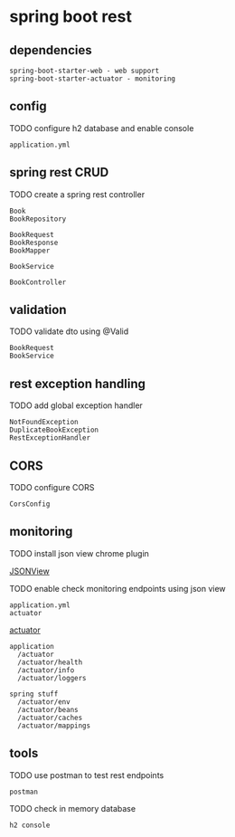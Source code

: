 # spring boot rest

## dependencies

    spring-boot-starter-web - web support
    spring-boot-starter-actuator - monitoring

## config

TODO configure h2 database and enable console

    application.yml

## spring rest CRUD

TODO create a spring rest controller

    Book
    BookRepository

    BookRequest
    BookResponse
    BookMapper    

    BookService
    
    BookController

## validation

TODO validate dto using @Valid

    BookRequest
    BookService

## rest exception handling

TODO add global exception handler

    NotFoundException
    DuplicateBookException
    RestExceptionHandler

## CORS

TODO configure CORS

    CorsConfig

## monitoring

TODO install json view chrome plugin

[JSONView](https://chrome.google.com/webstore/detail/jsonview/chklaanhfefbnpoihckbnefhakgolnmc?hl=en)

TODO enable check monitoring endpoints using json view

    application.yml
    actuator

[actuator](http://localhost:8082/actuator)

    application
      /actuator
      /actuator/health
      /actuator/info
      /actuator/loggers

    spring stuff
      /actuator/env
      /actuator/beans
      /actuator/caches
      /actuator/mappings

## tools

TODO use postman to test rest endpoints

    postman

TODO check in memory database

    h2 console
